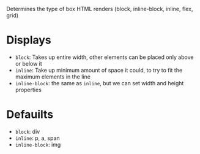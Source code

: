 Determines the type of box HTML renders (block, inline-block, inline, flex, grid)

# Displays
- `block`: Takes up entire width, other elements can be placed only above or below it
- `inline`: Take up minimum amount of space it could, to try to fit the maximum elements in the line
- `inline-block`: the same as `inline`, but we can set width and height properties

# Defauilts
- `block`: div
- `inline`: p, a, span
- `inline-block`: img

